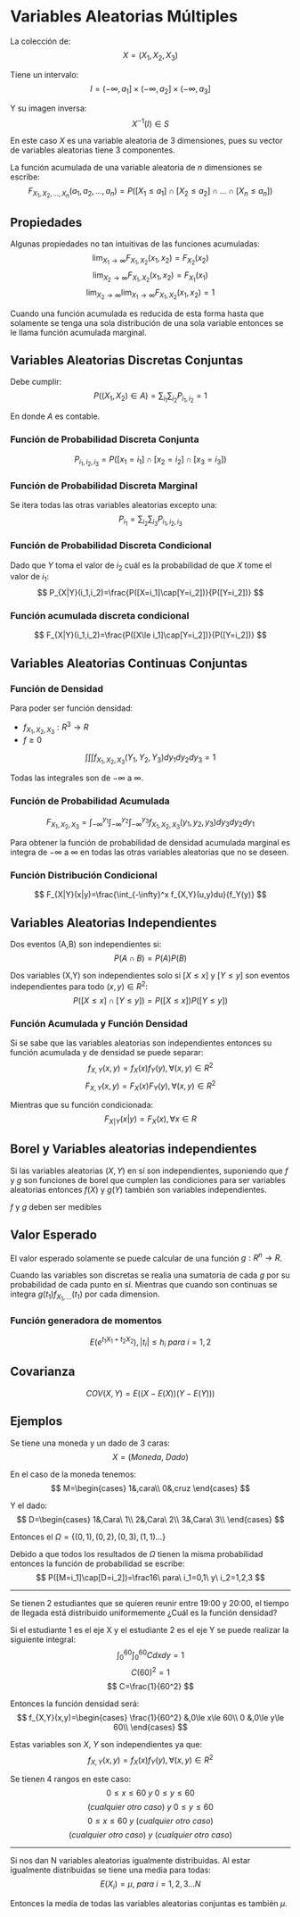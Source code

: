 # Variables Aleatorias Múltiples
La colección de:
$$
X=(X_1, X_2, X_3)
$$

Tiene un intervalo:
$$
I=(-\infty,a_1]\times(-\infty,a_2]\times(-\infty,a_3]
$$

Y su imagen inversa:
$$
X^{-1}(I)\in S
$$

En este caso $X$ es una variable aleatoria de 3 dimensiones, pues su vector de variables aleatorias tiene 3 componentes.

La función acumulada de una variable aleatoria de $n$ dimensiones se escribe:
$$
F_{X_1,X_2,...,X_n}(a_1,a_2,...,a_n)=P([X_1\le a_1]\cap[X_2\le a_2]\cap\dots\cap[X_n\le a_n])
$$

## Propiedades
Algunas propiedades no tan intuitivas de las funciones acumuladas:
$$
\lim_{X_1\rightarrow\infty}F_{X_1,X_2}(x_1,x_2)=F_{X_2}(x_2)
$$
$$
\lim_{X_2\rightarrow\infty}F_{X_1,X_2}(x_1,x_2)=F_{X_1}(x_1)
$$
$$
\lim_{X_2\rightarrow\infty}\lim_{X_1\rightarrow\infty}F_{X_1,X_2}(x_1,x_2)=1
$$

Cuando una función acumulada es reducida de esta forma hasta que solamente se tenga una sola distribución de una sola variable entonces se le llama función acumulada marginal.

## Variables Aleatorias Discretas Conjuntas
Debe cumplir:
$$
P((X_1,X_2)\in A)=\sum_{i_1}\sum_{i_2}P_{i_1,i_2}=1
$$

En donde $A$ es contable.

### Función de Probabilidad Discreta Conjunta
$$
P_{i_1,i_2,i_3}=P([x_1=i_1]\cap[x_2=i_2]\cap[x_3=i_3])
$$

### Función de Probabilidad Discreta Marginal
Se itera todas las otras variables aleatorias excepto una:
$$
P_{i_1}=\sum_{i_2}\sum_{i_3}P_{i_1,i_2,i_3}
$$

### Función de Probabilidad Discreta Condicional
Dado que $Y$ toma el valor de $i_2$ cuál es la probabilidad de que $X$ tome el valor de $i_1$:
$$
P_{X|Y}(i_1,i_2)=\frac{P([X=i_1]\cap[Y=i_2])}{P([Y=i_2])}
$$

### Función acumulada discreta condicional
$$
F_{X|Y}(i_1,i_2)=\frac{P([X\le i_1]\cap[Y=i_2])}{P([Y=i_2])}
$$

## Variables Aleatorias Continuas Conjuntas
### Función de Densidad
Para poder ser función densidad:
- $f_{X_1,X_2,X_3}:R^3\rightarrow R$
- $f\ge0$

$$
\int\int\int f_{X_1,X_2,X_3}(Y_1,Y_2,Y_3)dy_1dy_2dy_3=1
$$

Todas las integrales son de $-\infty$ a $\infty$.

### Función de Probabilidad Acumulada
$$
F_{X_1,X_2,X_3}=\int_{-\infty}^{y_1}\int_{-\infty}^{y_2}\int_{-\infty}^{y_3}f_{X_1,X_2,X_3}(y_1,y_2,y_3)dy_3dy_2dy_1
$$

Para obtener la función de probabilidad de densidad acumulada marginal es integra de $-\infty$ a $\infty$ en todas las otras variables aleatorias que no se deseen.

### Función Distribución Condicional
$$
F_{X|Y}(x|y)=\frac{\int_{-\infty}^x f_{X,Y}(u,y)du}{f_Y(y)}
$$

## Variables Aleatorias Independientes
Dos eventos (A,B) son independientes si:
$$
P(A\cap B)=P(A)P(B)
$$

Dos variables (X,Y) son independientes solo si $[X\le x]$ y $[Y\le y]$ son eventos independientes para todo $(x,y)\in R^2$:
$$
P([X\le x]\cap[Y\le y])=P([X\le x])P([Y\le y])
$$

### Función Acumulada y Función Densidad
Si se sabe que las variables aleatorias son independientes entonces su función acumulada y de densidad se puede separar:
$$
f_{X,Y}(x,y)=f_X(x)f_Y(y), \forall (x,y)\in R^2
$$
$$
F_{X,Y}(x,y)=F_X(x)F_Y(y), \forall (x,y)\in R^2
$$

Mientras que su función condicionada:
$$
F_{X|Y}(x|y)=F_X(x), \forall x\in R
$$

## Borel y Variables aleatorias independientes
Si las variables aleatorias $(X,Y)$ en sí son independientes, suponiendo que $f$ y $g$ son funciones de borel que cumplen las condiciones para ser variables aleatorias entonces $f(X)$ y $g(Y)$ también son variables independientes.

$f$ y $g$ deben ser medibles

## Valor Esperado
El valor esperado solamente se puede calcular de una función $g:R^n\rightarrow R$.

Cuando las variables son discretas se realia una sumatoria de cada $g$ por su probabilidad de cada punto en sí. Mientras que cuando son continuas se integra $g(t_1)f_{X_1,...}(t_1)$ por cada dimension.

### Función generadora de momentos
$$
E(e^{t_1X_1+t_2X_2}), |t_i|\le h_i\ para\ i=1,2
$$

## Covarianza
$$
COV(X,Y)=E((X-E(X))(Y-E(Y)))
$$

## Ejemplos
Se tiene una moneda y un dado de 3 caras:
$$
X=(Moneda,\ Dado)
$$

En el caso de la moneda tenemos:
$$
M=\begin{cases}
1&,cara\\
0&,cruz
\end{cases}
$$

Y el dado:
$$
D=\begin{cases}
1&,Cara\ 1\\
2&,Cara\ 2\\
3&,Cara\ 3\\
\end{cases}
$$

Entonces el $\Omega=\{(0,1), (0,2),(0,3),(1,1)...\}$

Debido a que todos los resultados de $\Omega$ tienen la misma probabilidad entonces la función de probabilidad se escribe:
$$
P([M=i_1]\cap[D=i_2])=\frac16\ para\ i_1=0,1\ y\ i_2=1,2,3
$$

---
Se tienen 2 estudiantes que se quieren reunir entre 19:00 y 20:00, el tiempo de llegada está distribuido uniformemente ¿Cuál es la función densidad?

Si el estudiante 1 es el eje X y el estudiante 2 es el eje Y se puede realizar la siguiente integral:
$$
\int_0^{60}\int_0^{60} C dxdy=1
$$
$$
C(60)^2=1
$$
$$
C=\frac{1}{60^2}
$$

Entonces la función densidad será:
$$
f_{X,Y}(x,y)=\begin{cases}
\frac{1}{60^2} &,0\le x\le 60\\
0 &,0\le y\le 60\\
\end{cases}
$$

Estas variables son $X$, $Y$ son independientes ya que:
$$
f_{X,Y}(x,y)=f_X(x)f_Y(y), \forall (x,y)\in R^2
$$

Se tienen 4 rangos en este caso:
$$
0\le x\le 60\ y\ 0\le y\le 60
$$
$$
(cualquier\ otro\ caso)\ y\ 0\le y\le 60
$$
$$
0\le x\le 60\ y\ (cualquier\ otro\ caso)
$$
$$
(cualquier\ otro\ caso)\ y\ (cualquier\ otro\ caso)
$$

---
Si nos dan N variables aleatorias igualmente distribuidas. Al estar igualmente distribuidas se tiene una media para todas:
$$
E(X_i)=\mu,\ para\ i=1,2,3...N
$$

Entonces la media de todas las variables aleatorias conjuntas es también $\mu$.
